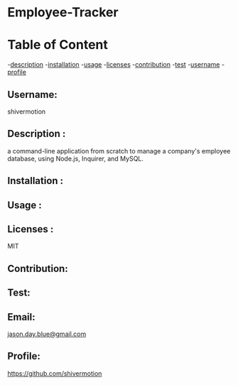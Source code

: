 # Employee-Tracker

# Table of Content

-[description](#description) -[installation](#installation) -[usage](#usage) -[licenses](#licenses) -[contribution](#contribution) -[test](#test) -[username](#username) -[profile](#profile)

## Username:

shivermotion

## Description :

a command-line application from scratch to manage a company's employee database, using Node.js, Inquirer, and MySQL.

## Installation :

## Usage :

## Licenses :

MIT

## Contribution:

## Test:

## Email:

jason.day.blue@gmail.com

## Profile:

https://github.com/shivermotion

